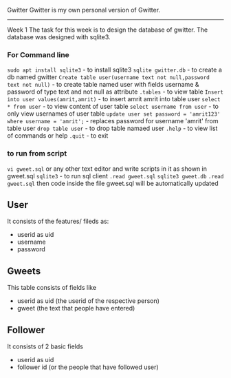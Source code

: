 Gwitter
Gwitter is my own personal version of Gwitter.

---

Week 1
The task for this week is to design the database of gwitter.
The database was designed with sqlite3.

### For Command line

`sudo apt install sqlite3` - to install sqlite3
`sqlite gwitter.db` - to create a db named gwitter
`Create table user(username text not null,password text not null)` - to create table named user with fields username & password of type text and not null as attribute
`.tables` - to view table
`Insert into user values(amrit,amrit)` - to insert amrit amrit into table user
`select * from user` - to view content of user table
`select username from user` - to only view usernames of user table
`update user set password = 'amrit123' where username = 'amrit';` - replaces password for username 'amrit' from table user
`drop table user` - to drop table namaed user
`.help` - to view list of commands or help
`.quit` - to exit

### to run from script

`vi gweet.sql` or any other text editor and write scripts in it as shown in gweet.sql
`sqlite3` - to run sql client
`.read gweet.sql`
`sqlite3 gweet.db`
`.read gweet.sql`
then code inside the file gweet.sql will be automatically updated

## User

It consists of the features/ fileds as:

- userid as uid
- username
- password

## Gweets

This table consists of fields like

- userid as uid (the userid of the respective person)
- gweet (the text that people have entered)

## Follower

It consists of 2 basic fields

- userid as uid
- follower id (or the people that have followed user)
